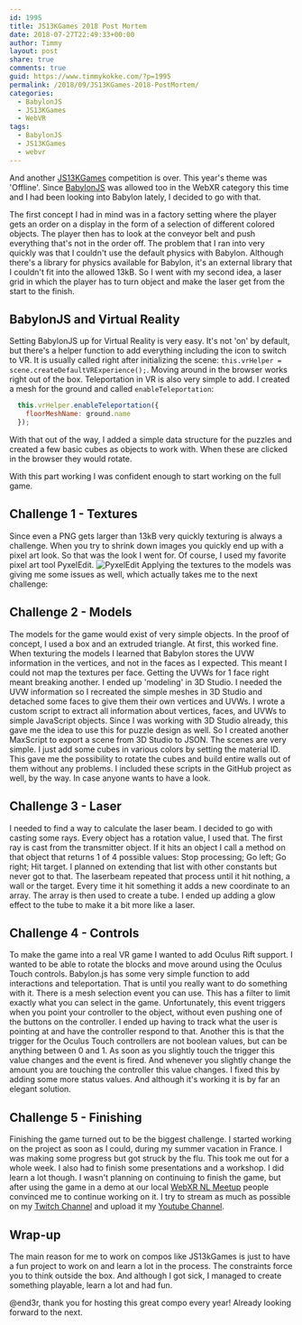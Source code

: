 ```yaml
---
id: 1995
title: JS13KGames 2018 Post Mortem
date: 2018-07-27T22:49:33+00:00
author: Timmy
layout: post
share: true
comments: true
guid: https://www.timmykokke.com/?p=1995
permalink: /2018/09/JS13KGames-2018-PostMortem/
categories:
  - BabylonJS
  - JS13KGames
  - WebVR
tags:
  - BabylonJS
  - JS13KGames
  - webvr
---
```

And another [JS13KGames](https://js13kgames.com) competition is over. This year's theme was 'Offline'. Since [BabylonJS](https://www.babylonjs.com/) was allowed too in the WebXR category this time and I had been looking into Babylon lately, I decided to go with that. 

The first concept I had in mind was in a factory setting where the player gets an order on a display in the form of a selection of different colored objects. The player then has to look at the conveyor belt and push everything that's not in the order off. The problem that I ran into very quickly was that I couldn't use the default physics with Babylon. Although there's a library for physics available for Babylon, it's an external library that I couldn't fit into the allowed 13kB. So I went with my second idea, a laser grid in which the player has to turn object and make the laser get from the start to the finish.

## BabylonJS and Virtual Reality
Setting BabylonJS up for Virtual Reality is very easy. It's not 'on' by default, but there's a helper function to add everything including the icon to switch to VR. It is usually called right after initializing the scene:
`this.vrHelper = scene.createDefaultVRExperience();`. Moving around in the browser works right out of the box. Teleportation in VR is also very simple to add. I created a mesh for the ground and called `enableTeleportation`:
```javascript
  this.vrHelper.enableTeleportation({
    floorMeshName: ground.name
  });
```
With that out of the way, I added a simple data structure for the puzzles and created a few basic cubes as objects to work with. When these are clicked in the browser they would rotate. 

With this part working I was confident enough to start working on the full game.

## Challenge 1 - Textures
Since even a PNG gets larger than 13kB very quickly texturing is always a challenge. When you try to shrink down images you quickly end up with a pixel art look. So that was the look I went for. Of course, I used my favorite pixel art tool PyxelEdit. 
![PyxelEdit](/images/2018/09/Screenshot-PyxelEdit.png)
Applying the textures to the models was giving me some issues as well, which actually takes me to the next challenge:

## Challenge 2 - Models
The models for the game would exist of very simple objects. In the proof of concept, I used a box and an extruded triangle. At first, this worked fine. When texturing the models I learned that Babylon stores the UVW information in the vertices, and not in the faces as I expected. This meant I could not map the textures per face. Getting the UVWs for 1 face right meant breaking another. I ended up 'modeling' in 3D Studio. I needed the UVW information so I recreated the simple meshes in 3D Studio and detached some faces to give them their own vertices and UVWs. I wrote a custom script to extract all information about vertices, faces, and UVWs to simple JavaScript objects. 
Since I was working with 3D Studio already, this gave me the idea to use this for puzzle design as well. So I created another MaxScript to export a scene from 3D Studio to JSON. The scenes are very simple. I just add some cubes in various colors by setting the material ID. This gave me the possibility to rotate the cubes and build entire walls out of them without any problems. I included these scripts in the GitHub project as well, by the way. In case anyone wants to have a look. 

## Challenge 3 - Laser
I needed to find a way to calculate the laser beam. I decided to go with casting some rays. Every object has a rotation value, I used that. The first ray is cast from the transmitter object. If it hits an object I call a method on that object that returns 1 of 4 possible values: Stop processing; Go left; Go right; Hit target. I planned on extending that list with other constants but never got to that. The laserbeam repeated that process until it hit nothing, a wall or the target. Every time it hit something it adds a new coordinate to an array. The array is then used to create a tube. I ended up adding a glow effect to the tube to make it a bit more like a laser.

## Challenge 4 - Controls
To make the game into a real VR game I wanted to add Oculus Rift support. I wanted to be able to rotate the blocks and move around using the Oculus Touch controls. Babylon.js has some very simple function to add interactions and teleportation. That is until you really want to do something with it. There is a mesh selection event you can use. This has a filter to limit exactly what you can select in the game. Unfortunately, this event triggers when you point your controller to the object, without even pushing one of the buttons on the controller. I ended up having to track what the user is pointing at and have the controller respond to that. Another this is that the trigger for the Oculus Touch controllers are not boolean values, but can be anything between 0 and 1. As soon as you slightly touch the trigger this value changes and the event is fired. And whenever you slightly change the amount you are touching the controller this value changes. I fixed this by adding some more status values. And although it's working it is by far an elegant solution.

## Challenge 5 - Finishing
Finishing the game turned out to be the biggest challenge. I started working on the project as soon as I could, during my summer vacation in France. I was making some progress but got struck by the flu. This took me out for a whole week. I also had to finish some presentations and a workshop. I did learn a lot though. I wasn't planning on continuing to finish the game, but after using the game in a demo at our local [WebXR NL Meetup](https://www.meetup.com/webxrnl/) people convinced me to continue working on it. I try to stream as much as possible on my [Twitch Channel](https://www.twitch.tv/sorskoot) and upload it my [Youtube Channel](https://www.youtube.com/c/sorskoot).

## Wrap-up
The main reason for me to work on compos like JS13kGames is just to have a fun project to work on and learn a lot in the process. The constraints force you to think outside the box. And although I got sick, I managed to create something playable, learn a lot and had fun. 

@end3r, thank you for hosting this great compo every year! Already looking forward to the next.